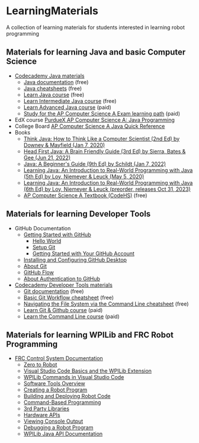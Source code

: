 # LearningMaterials

A collection of learning materials for students interested in learning robot programming

## Materials for learning Java and basic Computer Science

- [Codecademy Java materials](https://www.codecademy.com/catalog/language/java)
  - [Java documentation](https://www.codecademy.com/resources/docs/java) (free)
  - [Java cheatsheets](https://www.codecademy.com/resources/cheatsheets/language/java) (free)
  - [Learn Java course](https://www.codecademy.com/learn/learn-java) (free)
  - [Learn Intermediate Java course](https://www.codecademy.com/learn/learn-intermediate-java) (free)
  - [Learn Advanced Java course](https://www.codecademy.com/learn/learn-advanced-java) (paid)
  - [Study for the AP Computer Science A Exam learning path](https://www.codecademy.com/learn/paths/ap-computer-science-a) (paid)
- EdX course [PurdueX AP Computer Science A: Java Programming](https://learning.edx.org/course/course-v1:PurdueX+CS180.1x+3T2019a/home)
- College Board [AP Computer Science A Java Quick Reference](https://apstudents.collegeboard.org/ap/pdf/ap-computer-science-a-java-quick-reference_0.pdf)
- Books
  - [Think Java: How to Think Like a Computer Scientist (2nd Ed) by Downey & Mayfield (Jan 7, 2020)](https://www.amazon.com/Think-Java-Like-Computer-Scientist/dp/1492072508)
  - [Head First Java: A Brain Friendly Guide (3rd Ed) by Sierra, Bates & Gee (Jun 21, 2022)](https://www.amazon.com/Head-First-Java-Brain-Friendly-Guide/dp/1491910771)
  - [Java: A Beginner's Guide (9th Ed) by Schildt (Jan 7, 2022)](https://www.amazon.com/Java-Beginners-Guide-Herbert-Schildt/dp/1260463559)
  - [Learning Java: An Introduction to Real-World Programming with Java (5th Ed) by Loy, Niemeyer & Leuck (May 5, 2020)](https://www.amazon.com/Learning-Java-Introduction-Real-World-Programming/dp/1492056278)
  - [Learning Java: An Introduction to Real-World Programming with Java (6th Ed) by Loy, Niemeyer & Leuck (preorder, releases Oct 31, 2023)](https://www.amazon.com/Learning-Java-Introduction-Real-World-Programming/dp/1098145534)
  - [AP Computer Science A Textbook (CodeHS)](https://codehs.com/textbook/apcsa_textbook/) (free)

## Materials for learning Developer Tools

- GitHub Documentation
  - [Getting Started with GitHub](https://docs.github.com/en/get-started)
    - [Hello World](https://docs.github.com/en/get-started/quickstart/hello-world)
    - [Setup Git](https://docs.github.com/en/get-started/quickstart/set-up-git)
    - [Getting Started with Your GitHub Account](https://docs.github.com/en/get-started/onboarding/getting-started-with-your-github-account)
  - [Installing and Configuring GitHub Desktop](https://docs.github.com/en/desktop/installing-and-configuring-github-desktop)
  - [About Git](https://docs.github.com/en/get-started/using-git/about-git)
  - [GitHub Flow](https://docs.github.com/en/get-started/quickstart/github-flow)
  - [About Authentication to GitHub](https://docs.github.com/en/authentication/keeping-your-account-and-data-secure/about-authentication-to-github)
- [Codecademy Developer Tools materials](https://www.codecademy.com/catalog/subject/developer-tools)
  - [Git documentation](https://www.codecademy.com/resources/docs/git) (free)
  - [Basic Git Workflow cheatsheet](https://www.codecademy.com/learn/learn-git/modules/learn-git-git-workflow-u/cheatsheet) (free)
  - [Navigating the File System via the Command Line cheatsheet](https://www.codecademy.com/learn/learn-the-command-line/modules/learn-the-command-line-navigation/cheatsheet) (free)
  - [Learn Git & Github course](https://www.codecademy.com/learn/learn-git) (paid)
  - [Learn the Command Line course](https://www.codecademy.com/learn/learn-the-command-line) (paid)

## Materials for learning WPILib and FRC Robot Programming

- [FRC Control System Documentation](https://docs.wpilib.org/en/stable/index.html)
  - [Zero to Robot](https://docs.wpilib.org/en/stable/docs/zero-to-robot/introduction.html)
  - [Visual Studio Code Basics and the WPILib Extension](https://docs.wpilib.org/en/stable/docs/software/vscode-overview/vscode-basics.html#visual-studio-code-basics-and-the-wpilib-extension)
  - [WPILib Commands in Visual Studio Code](https://docs.wpilib.org/en/stable/docs/software/vscode-overview/wpilib-commands-vscode.html#wpilib-commands-in-visual-studio-code)
  - [Software Tools Overview](https://docs.wpilib.org/en/stable/docs/controls-overviews/control-system-software.html)
  - [Creating a Robot Program](https://docs.wpilib.org/en/stable/docs/software/vscode-overview/creating-robot-program.html#creating-a-robot-program)
  - [Building and Deploying Robot Code](https://docs.wpilib.org/en/stable/docs/software/vscode-overview/deploying-robot-code.html#building-and-deploying-robot-code)
  - [Command-Based Programming](https://docs.wpilib.org/en/stable/docs/software/commandbased/index.html)
  - [3rd Party Libraries](https://docs.wpilib.org/en/stable/docs/software/vscode-overview/3rd-party-libraries.html#rd-party-libraries)
  - [Hardware APIs](https://docs.wpilib.org/en/stable/docs/software/hardware-apis/index.html)
  - [Viewing Console Output](https://docs.wpilib.org/en/stable/docs/software/vscode-overview/viewing-console-output.html)
  - [Debugging a Robot Program](https://docs.wpilib.org/en/stable/docs/software/vscode-overview/debugging-robot-program.html)
  - [WPILib Java API Documentation](https://github.wpilib.org/allwpilib/docs/release/java/index.html)
